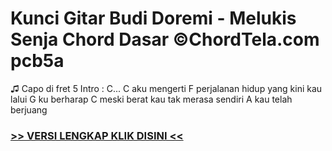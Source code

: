 
 # Kunci Gitar Budi Doremi - Melukis Senja Chord Dasar ©ChordTela.com pcb5a


♫ Capo di fret 5 Intro : C... C aku mengerti F perjalanan hidup yang kini kau lalui G ku berharap C meski berat kau tak merasa sendiri A kau telah berjuang

###  <a href="https://shortlighzx.web.app?sq=Kunci Gitar Budi Doremi - Melukis Senja Chord Dasar ©ChordTela.com"> >> VERSI LENGKAP KLIK DISINI << </a>
